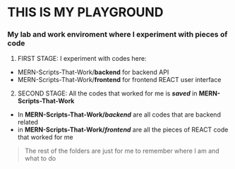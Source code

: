 # THIS IS MY PLAYGROUND

### My lab and work enviroment where I experiment with pieces of code

1. FIRST STAGE: I experiment with codes here:
- MERN-Scripts-That-Work/**backend** for backend API  
- MERN-Scripts-That-Work/**frontend** for frontend REACT user interface  



2. SECOND STAGE: All the codes that worked for me is ***saved*** in **MERN-Scripts-That-Work** 
- In **MERN-Scripts-That-Work/*backend*** are all codes that are backend related
- in  **MERN-Scripts-That-Work/*frontend*** are all the pieces of REACT code that worked for me

> The rest of the folders are just for me to remember where I am and what to do 




 
 
 
